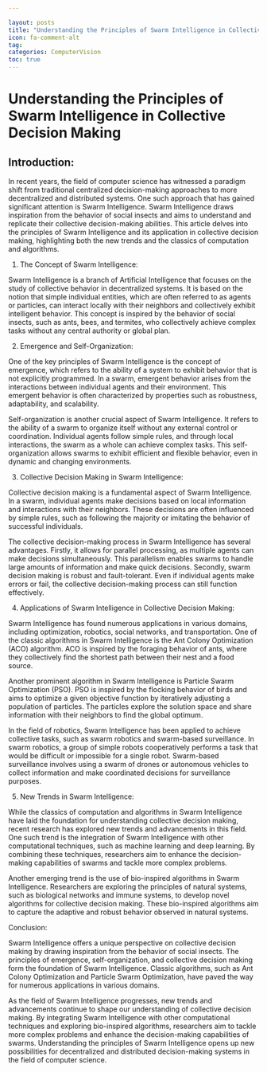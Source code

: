 ```yaml
---

layout: posts
title: "Understanding the Principles of Swarm Intelligence in Collective Decision Making"
icon: fa-comment-alt
tag:      
categories: ComputerVision
toc: true
---
```




# Understanding the Principles of Swarm Intelligence in Collective Decision Making

## Introduction:

In recent years, the field of computer science has witnessed a paradigm shift from traditional centralized decision-making approaches to more decentralized and distributed systems. One such approach that has gained significant attention is Swarm Intelligence. Swarm Intelligence draws inspiration from the behavior of social insects and aims to understand and replicate their collective decision-making abilities. This article delves into the principles of Swarm Intelligence and its application in collective decision making, highlighting both the new trends and the classics of computation and algorithms.

1. The Concept of Swarm Intelligence:

Swarm Intelligence is a branch of Artificial Intelligence that focuses on the study of collective behavior in decentralized systems. It is based on the notion that simple individual entities, which are often referred to as agents or particles, can interact locally with their neighbors and collectively exhibit intelligent behavior. This concept is inspired by the behavior of social insects, such as ants, bees, and termites, who collectively achieve complex tasks without any central authority or global plan.

2. Emergence and Self-Organization:

One of the key principles of Swarm Intelligence is the concept of emergence, which refers to the ability of a system to exhibit behavior that is not explicitly programmed. In a swarm, emergent behavior arises from the interactions between individual agents and their environment. This emergent behavior is often characterized by properties such as robustness, adaptability, and scalability.

Self-organization is another crucial aspect of Swarm Intelligence. It refers to the ability of a swarm to organize itself without any external control or coordination. Individual agents follow simple rules, and through local interactions, the swarm as a whole can achieve complex tasks. This self-organization allows swarms to exhibit efficient and flexible behavior, even in dynamic and changing environments.

3. Collective Decision Making in Swarm Intelligence:

Collective decision making is a fundamental aspect of Swarm Intelligence. In a swarm, individual agents make decisions based on local information and interactions with their neighbors. These decisions are often influenced by simple rules, such as following the majority or imitating the behavior of successful individuals.

The collective decision-making process in Swarm Intelligence has several advantages. Firstly, it allows for parallel processing, as multiple agents can make decisions simultaneously. This parallelism enables swarms to handle large amounts of information and make quick decisions. Secondly, swarm decision making is robust and fault-tolerant. Even if individual agents make errors or fail, the collective decision-making process can still function effectively.

4. Applications of Swarm Intelligence in Collective Decision Making:

Swarm Intelligence has found numerous applications in various domains, including optimization, robotics, social networks, and transportation. One of the classic algorithms in Swarm Intelligence is the Ant Colony Optimization (ACO) algorithm. ACO is inspired by the foraging behavior of ants, where they collectively find the shortest path between their nest and a food source.

Another prominent algorithm in Swarm Intelligence is Particle Swarm Optimization (PSO). PSO is inspired by the flocking behavior of birds and aims to optimize a given objective function by iteratively adjusting a population of particles. The particles explore the solution space and share information with their neighbors to find the global optimum.

In the field of robotics, Swarm Intelligence has been applied to achieve collective tasks, such as swarm robotics and swarm-based surveillance. In swarm robotics, a group of simple robots cooperatively performs a task that would be difficult or impossible for a single robot. Swarm-based surveillance involves using a swarm of drones or autonomous vehicles to collect information and make coordinated decisions for surveillance purposes.

5. New Trends in Swarm Intelligence:

While the classics of computation and algorithms in Swarm Intelligence have laid the foundation for understanding collective decision making, recent research has explored new trends and advancements in this field. One such trend is the integration of Swarm Intelligence with other computational techniques, such as machine learning and deep learning. By combining these techniques, researchers aim to enhance the decision-making capabilities of swarms and tackle more complex problems.

Another emerging trend is the use of bio-inspired algorithms in Swarm Intelligence. Researchers are exploring the principles of natural systems, such as biological networks and immune systems, to develop novel algorithms for collective decision making. These bio-inspired algorithms aim to capture the adaptive and robust behavior observed in natural systems.

Conclusion:

Swarm Intelligence offers a unique perspective on collective decision making by drawing inspiration from the behavior of social insects. The principles of emergence, self-organization, and collective decision making form the foundation of Swarm Intelligence. Classic algorithms, such as Ant Colony Optimization and Particle Swarm Optimization, have paved the way for numerous applications in various domains.

As the field of Swarm Intelligence progresses, new trends and advancements continue to shape our understanding of collective decision making. By integrating Swarm Intelligence with other computational techniques and exploring bio-inspired algorithms, researchers aim to tackle more complex problems and enhance the decision-making capabilities of swarms. Understanding the principles of Swarm Intelligence opens up new possibilities for decentralized and distributed decision-making systems in the field of computer science.